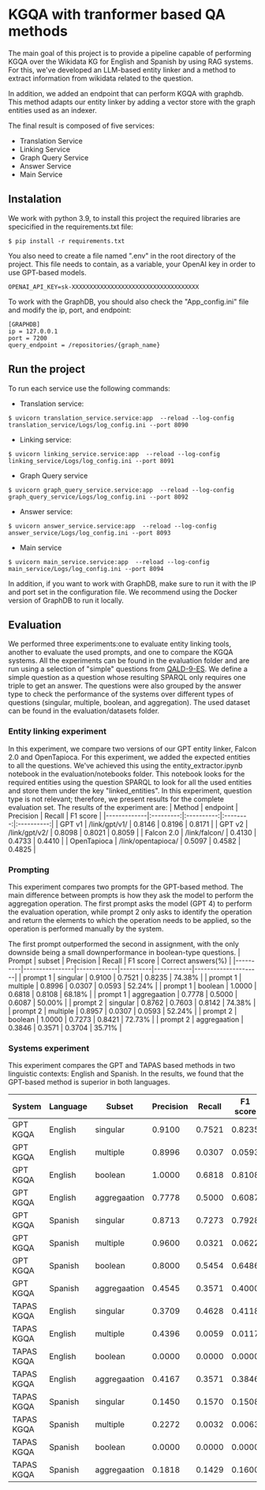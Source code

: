 # KGQA with tranformer based QA methods
The main goal of this project is to provide a pipeline capable of performing KGQA over the Wikidata KG for English and Spanish by using RAG systems.
For this, we've developed an LLM-based entity linker and a method to extract information from wikidata related to the question.

In addition, we added an endpoint that can perform KGQA with graphdb. This method adapts our entity linker by adding a vector store with the graph entities used as an indexer.

The final result is composed of five services:

- Translation Service
- Linking Service
- Graph Query Service
- Answer Service
- Main Service

## Instalation
We work with python 3.9, to install this project the required libraries are specicified in the requirements.txt file:
```
$ pip install -r requirements.txt
```

You also need to create a file named ".env" in the root directory of the project. This file needs to contain, as a variable, your OpenAI key in order to use GPT-based models.
```
OPENAI_API_KEY=sk-XXXXXXXXXXXXXXXXXXXXXXXXXXXXXXXXXXXX
```

To work with the GraphDB, you should also check the "App_config.ini" file and modify the ip, port, and endpoint:
```
[GRAPHDB]
ip = 127.0.0.1
port = 7200
query_endpoint = /repositories/{graph_name}
```

## Run the project
To run each service use the following commands:

- Translation service:
```
$ uvicorn translation_service.service:app  --reload --log-config translation_service/Logs/log_config.ini --port 8090
```

- Linking service:

```
$ uvicorn linking_service.service:app  --reload --log-config linking_service/Logs/log_config.ini --port 8091
```

- Graph Query service

```
$ uvicorn graph_query_service.service:app  --reload --log-config graph_query_service/Logs/log_config.ini --port 8092
```

- Answer service:

```
$ uvicorn answer_service.service:app  --reload --log-config answer_service/Logs/log_config.ini --port 8093
```

- Main service

```
$ uvicorn main_service.service:app  --reload --log-config main_service/Logs/log_config.ini --port 8094
```

In addition, if you want to work with GraphDB, make sure to run it with the IP and port set in the configuration file. We recommend using the Docker version of GraphDB to run it locally.

## Evaluation
We performed three experiments:one to evaluate entity linking tools, another to evaluate the used prompts, and one to compare the KGQA systems. All the experiments can be found in the evaluation folder and are run using a selection of "simple" questions from [QALD-9-ES](https://github.com/javiersorucol/QALD_9_ES).
We define a simple question as a question whose resulting SPARQL only requires one triple to get an answer. The questions were also grouped by the answer type to check the performance of the systems over different types of questions (singular, multiple, boolean, and aggregation). The used dataset can be found in the evaluation/datasets folder.

### Entity linking experiment
In this experiment, we compare two versions of our GPT entity linker, Falcon 2.0 and OpenTapioca. For this experiment, we added the expected entities to all the questions. We've achieved this using the entity_extractor.ipynb notebook in the evaluation/notebooks folder. This notebook looks for the required entities using the question SPARQL to look for all the used entities and store them under the key "linked_entities". In this experiment, question type is not relevant; therefore, we present results for the complete evaluation set.
The results of the experiment are:
|    Method   |  endpoint |  Precision |  Recall  |  F1 score  |
|-------------|:---------:|:----------:|:--------:|:----------:|
|    GPT v1   | /link/gpt/v1/  |  0.8146  | 0.8196  |  0.8171  |
|    GPT v2   | /link/gpt/v2/  |  0.8098  |  0.8021  |  0.8059  |
|  Falcon 2.0  | /link/falcon/  |  0.4130  |  0.4733  |  0.4410  |
|  OpenTapioca  | /link/opentapioca/  |  0.5097  |  0.4582  |  0.4825  |

### Prompting
This experiment compares two prompts for the GPT-based method. The main difference between prompts is how they ask the model to perform the aggregation operation. The first prompt asks the model (GPT 4) to perform the evaluation operation, while prompt 2 only asks to identify the operation and return the elements to which the operation needs to be applied, so the operation is performed manually by the system.

The first prompt outperformed the second in assignment, with the only downside being a small downperformance in boolean-type questions.
|  Prompt  |   subset       |  Precision  |  Recall  |  F1 score  |  Correct answers(%) | 
|----------|----------------|-------------|----------|------------|---------------------|
| prompt 1 |  singular      |  0.9100     |  0.7521  |  0.8235    |  74.38%             |
| prompt 1 |  multiple      |  0.8996     |  0.0307  |  0.0593    |  52.24%             |
| prompt 1 |  boolean       |  1.0000     |  0.6818  |  0.8108    |  68.18%             |
| prompt 1 |  aggregaation  |  0.7778     |  0.5000  |  0.6087    |  50.00%             |
| prompt 2 |  singular      |  0.8762     |  0.7603  |  0.8142    |  74.38%             |
| prompt 2 |  multiple      |  0.8957     |  0.0307  |  0.0593    |  52.24%             |
| prompt 2 |  boolean       |  1.0000     |  0.7273  |  0.8421    |  72.73%             |
| prompt 2 |  aggregaation  |  0.3846     |  0.3571  |  0.3704    |  35.71%             |

### Systems experiment
This experiment compares the GPT and TAPAS based methods in two linguistic contexts: English and Spanish. In the results, we found that the GPT-based method is superior in both languages.

|  System  | Language |   Subset       |  Precision  |  Recall  |  F1 score  |  Correct answers(%) | 
|----------|----------|----------------|-------------|----------|------------|---------------------|
| GPT KGQA |  English |  singular      |  0.9100     |  0.7521  |  0.8235    |  74.38%             |
| GPT KGQA |  English |  multiple      |  0.8996     |  0.0307  |  0.0593    |  52.24%             |
| GPT KGQA |  English |  boolean       |  1.0000     |  0.6818  |  0.8108    |  68.18%             |
| GPT KGQA |  English |  aggregaation  |  0.7778     |  0.5000  |  0.6087    |  50.00%             |
| GPT KGQA |  Spanish |  singular      |  0.8713     |  0.7273  |  0.7928    |  71.07%             |
| GPT KGQA |  Spanish |  multiple      |  0.9600     |  0.0321  |  0.0622    |  46.27%             |
| GPT KGQA |  Spanish |  boolean       |  0.8000     |  0.5454  |  0.6486    |  54.54%             |
| GPT KGQA |  Spanish |  aggregaation  |  0.4545     |  0.3571  |  0.4000    |  35.71%             |
| TAPAS KGQA |  English |  singular      |  0.3709     |  0.4628  |  0.4118    |  45.45%             |
| TAPAS KGQA |  English |  multiple      |  0.4396     |  0.0059  |  0.0117    |  16.42%             |
| TAPAS KGQA |  English |  boolean       |  0.0000     |  0.0000  |  0.0000    |  00.00%             |
| TAPAS KGQA |  English |  aggregaation  |  0.4167     |  0.3571  |  0.3846    |  35.71%             |
| TAPAS KGQA |  Spanish |  singular      |  0.1450     |  0.1570  |  0.1508    |  15.70%             |
| TAPAS KGQA |  Spanish |  multiple      |  0.2272     |  0.0032  |  0.0063    |  4.48%              |
| TAPAS KGQA |  Spanish |  boolean       |  0.0000     |  0.0000  |  0.0000    |  00.00%             |
| TAPAS KGQA |  Spanish |  aggregaation  |  0.1818     |  0.1429  |  0.1600    |  14.29%             |